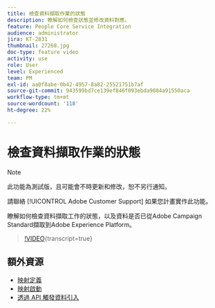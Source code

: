 ```yaml
---
title: 檢查資料擷取作業的狀態
description: 瞭解如何檢查狀態並修改資料對應。
feature: People Core Service Integration
audience: administrator
jira: KT-2831
thumbnail: 27268.jpg
doc-type: feature video
activity: use
role: User
level: Experienced
team: PM
exl-id: aa0f8abe-0b42-4957-8a82-25521751b7af
source-git-commit: 943599bd7ce139ef846f093ebda9084a91550aca
workflow-type: tm+mt
source-wordcount: '118'
ht-degree: 22%

---
```


# 檢查資料擷取作業的狀態

>[!NOTE]
>
>此功能為測試版，且可能會不時更新和修改，恕不另行通知。
>
>請聯絡 [!UICONTROL Adobe Customer Support] 如果您計畫實作此功能。

瞭解如何檢查資料擷取工作的狀態，以及資料是否已從Adobe Campaign Standard擷取到Adobe Experience Platform。

>[!VIDEO](https://video.tv.adobe.com/v/27268?learn=on){transcript=true}

## 額外資源

* [映射定義](https://experienceleague.adobe.com/docs/campaign-standard/using/integrating-with-adobe-cloud/adobe-experience-platform/data-connector/aep-mapping-definition.html)
* [映射啟動](https://experienceleague.adobe.com/docs/campaign-standard/using/integrating-with-adobe-cloud/adobe-experience-platform/data-connector/aep-mapping-activation.html)
* [透過 API 觸發資料引入](https://experienceleague.adobe.com/docs/campaign-standard/using/integrating-with-adobe-cloud/adobe-experience-platform/data-connector/aep-triggering-data-ingestion.html)
